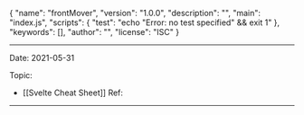 

{
  "name": "frontMover",
  "version": "1.0.0",
  "description": "",
  "main": "index.js",
  "scripts": {
    "test": "echo \"Error: no test specified\" && exit 1"
  },
  "keywords": [],
  "author": "",
  "license": "ISC"
}



---
Date: 2021-05-31

Topic:
- [[Svelte Cheat Sheet]]
Ref:


---
